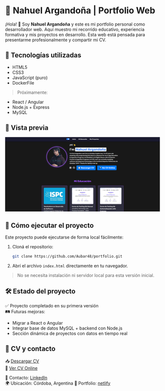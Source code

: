 
# 💼 Nahuel Argandoña | Portfolio Web

¡Hola! 👋 Soy **Nahuel Argandoña** y este es mi portfolio personal como desarrollador web. Aquí muestro mi recorrido educativo, experiencia formativa y mis proyectos en desarrollo. Esta web está pensada para presentarme profesionalmente y compartir mi CV.

## 🚀 Tecnologías utilizadas

- HTML5  
- CSS3  
- JavaScript (puro)  
- DockerFile

> Próximamente:  
- React / Angular  
- Node.js + Express  
- MySQL

## 📸 Vista previa

![Captura del Portfolio](./assets/portfolio.jpg)  

## 🔧 Cómo ejecutar el proyecto

Este proyecto puede ejecutarse de forma local fácilmente:

1. Cloná el repositorio:
   ```bash
   git clone https://github.com/Aubar48/portfolio.git
   ```
2. Abrí el archivo `index.html` directamente en tu navegador.

> No se necesita instalación ni servidor local para esta versión inicial.

## 🛠️ Estado del proyecto

✅ Proyecto completado en su primera versión  
🛤️ Futuras mejoras:
- Migrar a React o Angular
- Integrar base de datos MySQL + backend con Node.js
- Sección dinámica de proyectos con datos en tiempo real

## 📄 CV y contacto

📥 [Descargar CV](./assets/Curriculum%20Vitae%20Nahuel%20Argandoña.pdf)  
🔎 [Ver CV Online](https://www.canva.com/design/DAFoP4HTDqk/YW9Jg6z0ouwf7GeaChLSvg/view?utm_content=DAFoP4HTDqk&utm_campaign=designshare&utm_medium=link2&utm_source=uniquelinks&utlId=he143a9d067)  

📧 Contacto: [LinkedIn](https://www.linkedin.com/in/aubar48/)  
🌍 Ubicación: Córdoba, Argentina
💼 Portfolio: [netlify](https://taupe-mandazi-46506c.netlify.app/)  

